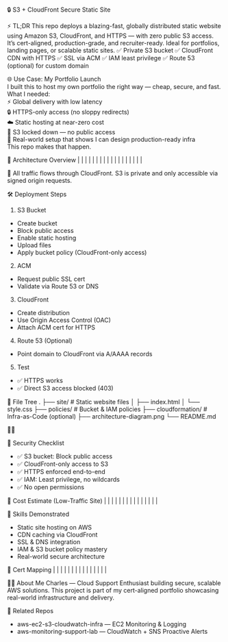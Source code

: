 
🔒 S3 + CloudFront Secure Static Site
  
  ⚡ TL;DR
  This repo deploys a blazing-fast, globally distributed static website using Amazon S3, CloudFront, and HTTPS — with zero public S3 access. It’s cert-aligned, production-grade, and recruiter-ready. Ideal for portfolios, landing pages, or scalable static sites.
✅ Private S3 bucket
✅ CloudFront CDN with HTTPS
✅ SSL via ACM
✅ IAM least privilege
✅ Route 53 (optional) for custom domain

🌐 Use Case: My Portfolio Launch  
I built this to host my own portfolio the right way — cheap, secure, and fast.  
What I needed:  
⚡ Global delivery with low latency  
🔒 HTTPS-only access (no sloppy redirects)  
☁️ Static hosting at near-zero cost  
🚫 S3 locked down — no public access  
🧠 Real-world setup that shows I can design production-ready infra  
This repo makes that happen.


🧱 Architecture Overview
|  |  | 
|  |  | 
|  |  | 
|  |  | 
|  |  | 
|  |  | 


📌 All traffic flows through CloudFront. S3 is private and only accessible via signed origin requests.

🛠️ Deployment Steps
1. S3 Bucket
- Create bucket
- Block public access
- Enable static hosting
- Upload files
- Apply bucket policy (CloudFront-only access)
2. ACM
- Request public SSL cert
- Validate via Route 53 or DNS
3. CloudFront
- Create distribution
- Use Origin Access Control (OAC)
- Attach ACM cert for HTTPS
4. Route 53 (Optional)
- Point domain to CloudFront via A/AAAA records
5. Test
- ✅ HTTPS works
- ✅ Direct S3 access blocked (403)

📁 File Tree
.
├── site/                  # Static website files
│   ├── index.html
│   └── style.css
├── policies/              # Bucket & IAM policies
├── cloudformation/        # Infra-as-Code (optional)
├── architecture-diagram.png
└── README.md



🔐 Security Checklist
- ✅ S3 bucket: Block public access
- ✅ CloudFront-only access to S3
- ✅ HTTPS enforced end-to-end
- ✅ IAM: Least privilege, no wildcards
- ✅ No open permissions

💸 Cost Estimate (Low-Traffic Site)
|  |  | 
|  |  | 
|  |  | 
|  |  | 
|  |  | 



🧠 Skills Demonstrated
- Static site hosting on AWS
- CDN caching via CloudFront
- SSL & DNS integration
- IAM & S3 bucket policy mastery
- Real-world secure architecture

🧭 Cert Mapping
|  |  | 
|  |  | 
|  |  | 
|  |  | 
|  |  | 



🧑‍💻 About Me
Charles — Cloud Support Enthusiast building secure, scalable AWS solutions. This project is part of my cert-aligned portfolio showcasing real-world infrastructure and delivery.

🔗 Related Repos
- aws-ec2-s3-cloudwatch-infra — EC2 Monitoring & Logging
- aws-monitoring-support-lab — CloudWatch + SNS Proactive Alerts
